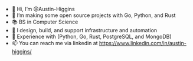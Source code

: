 - 👋 Hi, I’m @Austin-Higgins
- 🌱 I’m making some open source projects with Go, Python, and Rust
- 📚 BS in Computer Science
- 💼 I design, build, and support infrastructure and automation
- 🧠 Experience with (Python, Go, Rust, PostgreSQL, and MongoDB)
- 📫 You can reach me via linkedin at https://www.linkedin.com/in/austin-higgins/
